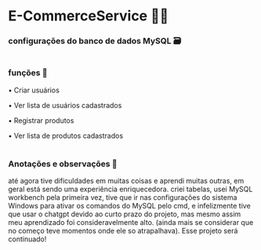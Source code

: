 ﻿# E-CommerceService 🧑‍💻


### configurações do banco de dados MySQL 🗃



#
### funções 🧾
 • Criar usuários

 • Ver lista de usuários cadastrados 

 • Registrar produtos 

 • Ver lista de produtos cadastrados 

#
### Anotações e observações 🚀

até agora tive dificuldades em muitas coisas e aprendi muitas outras, em geral está sendo uma experiência enriquecedora.
criei tabelas, usei MySQL workbench pela primeira vez, tive que ir nas configurações do sistema Windows para ativar os comandos do MySQL pelo cmd, e infelizmente tive que usar o chatgpt devido ao curto prazo do projeto, mas mesmo assim meu aprendizado foi consideravelmente alto. (ainda mais se considerar que no começo teve momentos onde ele so atrapalhava). Esse projeto será continuado!
